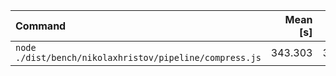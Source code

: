 | Command | Mean [s] | Min [s] | Max [s] | Relative |
|:---|---:|---:|---:|---:|
| `node ./dist/bench/nikolaxhristov/pipeline/compress.js` | 343.303 | 343.303 | 343.303 | 1.00 |
